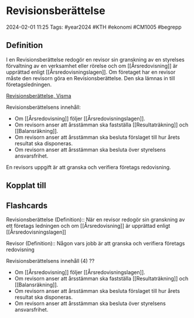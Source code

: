 # Revisionsberättelse

2024-02-01 11:25
Tags: #year2024 #KTH #ekonomi #CM1005 #begrepp

## Definition

I en Revisionsberättelse redogör en revisor sin granskning av en styrelses förvaltning av en verksamhet eller rörelse och om [[Årsredovisning]] är upprättad enligt [[Årsredovisningslagen]]. Om företaget har en revisor måste den revisorn göra en Revisionsberättelse. Den ska lämnas in till företagsledningen.

[Revisionsberättelse, Visma](https://vismaspcs.se/ekonomiska-termer/vad-ar-revisionsberattelse)

Revisionsberättelsens innehåll:

- Om [[Årsredovisning]] följer [[Årsredovisningslagen]].
- Om revisorn anser att årsstämman ska fastställa [[Resultaträkning]] och [[Balansräkning]].
- Om revisorn anser att årsstämman ska besluta förslaget till hur årets resultat ska disponeras.
- Om revisorn anser att årsstämman ska besluta över styrelsens ansvarsfrihet.

En revisors uppgift är att granska och verifiera företags redovisning.

## Kopplat till

## Flashcards

Revisionsberättelse (Definition):: När en revisor redogör sin granskning av ett företags ledningen och om [[Årsredovisning]] är upprättad enligt [[Årsredovisningslagen]]
<!--SR:!2024-02-09,4,274!2024-02-07,4,270-->

Revisor (Definition):: Någon vars jobb är att granska och verifiera företags redovisning
<!--SR:!2024-02-16,11,270!2024-02-07,4,270-->

Revisionsberättelsens innehåll (4)
??
- Om [[Årsredovisning]] följer [[Årsredovisningslagen]].
- Om revisorn anser att årsstämman ska fastställa [[Resultaträkning]] och [[Balansräkning]].
- Om revisorn anser att årsstämman ska besluta förslaget till hur årets resultat ska disponeras.
- Om revisorn anser att årsstämman ska besluta över styrelsens ansvarsfrihet.
<!--SR:!2024-02-07,1,238!2000-01-01,1,250-->
